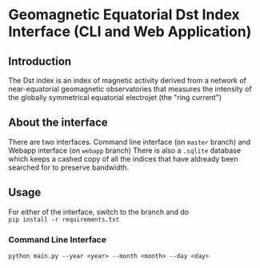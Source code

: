 # Geomagnetic Equatorial Dst Index Interface (CLI and Web Application)

## Introduction
The Dst index is an index of magnetic activity derived from a network of near-equatorial geomagnetic observatories that measures the intensity of the globally symmetrical equatorial electrojet (the "ring current") <br/>
 
## About the interface
There are two interfaces. Command line interface (on `master` branch) and Webapp interface (on `webapp` branch)
There is also a `.sqlite` database which keeps a cashed copy of all the indices that have aldready been searched for to preserve bandwidth.

## Usage
For either of the interface, switch to the branch and do <br/>
`pip install -r requirements.txt`
### Command Line Interface
`python main.py --year <year> --month <month> --day <day>`

### 

